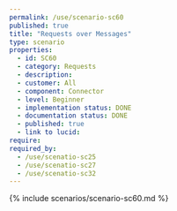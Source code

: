 ```yaml
---
permalink: /use/scenario-sc60
published: true
title: "Requests over Messages"
type: scenario
properties:
  - id: SC60
  - category: Requests
  - description:
  - customer: All
  - component: Connector
  - level: Beginner
  - implementation status: DONE
  - documentation status: DONE
  - published: true
  - link to lucid:
require:
required_by:
  - /use/scenatio-sc25
  - /use/scenatio-sc27
  - /use/scenatio-sc32
---
```


{% include scenarios/scenario-sc60.md %}